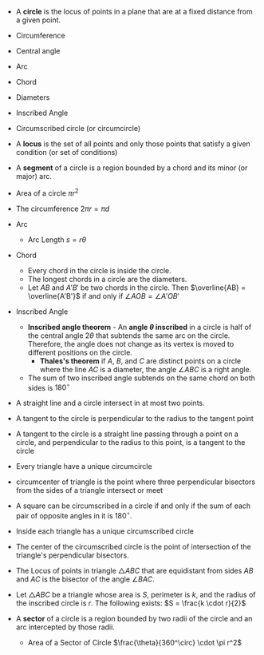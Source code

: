 
- A **circle** is the locus of points in a plane that are at a fixed distance from a given point.
- Circumference
- Central angle
- Arc
- Chord
- Diameters
- Inscribed Angle
- Circumscribed circle (or circumcircle)
- A **locus** is the set of all points and only those points that satisfy a given condition (or set of conditions)

- A **segment** of a circle is a region bounded by a chord and its minor (or major) arc.

- Area of a circle $\pi r^2$
- The circumference $2\pi r=\pi d$

- Arc
	- Arc Length $s=r\theta$
- Chord 
	- Every chord in the circle is inside the circle.
	- The longest chords in a circle are the diameters.
	- Let $AB$ and $A'B'$ be two chords in the circle. Then $\overline{AB} = \overline{A'B'}$ if and only if $\angle AOB = \angle A'OB'$

- Inscribed Angle
	- **Inscribed angle theorem** - An **angle $θ$ inscribed** in a circle is half of the central angle $2θ$ that subtends the same arc on the circle. Therefore, the angle does not change as its vertex is moved to different positions on the circle.
		- **Thales's theorem** if $A$, $B$, and $C$ are distinct points on a circle where the line $AC$ is a diameter, the angle $∠ ABC$ is a right angle.
	- The sum of two inscribed angle subtends on the same chord on both sides is $180^\circ$

- A straight line and a circle intersect in at most two points.
- A tangent to the circle is perpendicular to the radius to the tangent point


- A tangent to the circle is a straight line passing through a point on a circle, and perpendicular to the radius to this point, is a tangent to the circle


- Every triangle have a unique circumcircle
- circumcenter of triangle is the point where three perpendicular bisectors from the sides of a triangle intersect or meet
- A square can be circumscribed in a circle if and only if the sum of each pair of opposite angles in it is $180^\circ$.
- Inside each triangle has a unique circumscribed circle
- The center of the circumscribed circle is the point of intersection of the triangle's perpendicular bisectors.
- The Locus of points in triangle $\triangle ABC$ that are equidistant from sides $AB$ and $AC$ is the bisector of the angle $\angle BAC$.
- Let $\triangle ABC$ be a triangle whose area is $S$, perimeter is $k$, and the radius of the inscribed circle is $r$. The following exists: $S = \frac{k \cdot r}{2}$


- A **sector** of a circle is a region bounded by two radii of the circle and an arc intercepted by those radii.
	- Area of a Sector of Circle $\frac{\theta}{360^\circ} \cdot \pi r^2$
